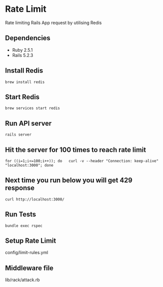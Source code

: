 # Rate Limit 
Rate limiting Rails App request by utilising Redis


## Dependencies

- Ruby  2.5.1
- Rails 5.2.3

## Install Redis

`brew install redis`

## Start Redis

`brew services start redis`

## Run API server

`rails server`

## Hit the server for 100 times to reach rate limit

`for ((i=1;i<=100;i++)); do   curl -v --header "Connection: keep-alive" "localhost:3000"; done`

## Next time you run below you will get 429 response
`curl http://localhost:3000/`

## Run Tests

`bundle exec rspec`

## Setup Rate Limit
config/limit-rules.yml

## Middleware file 
lib/rack/attack.rb